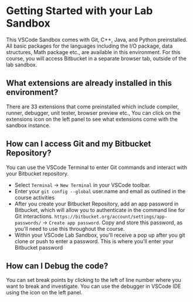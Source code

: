 # Getting Started with your Lab Sandbox
This VSCode Sandbox comes with Git, C++, Java, and Python preinstalled. All basic packages for the languages including the I/O package, data structures, Math package etc., are available in this environment. 
For this course, you will access Bitbucket in a separate browser tab, outside of the lab sandbox.

## What extensions are already installed in this environment?
There are 33 extensions that come preinstalled which include compiler, runner, debugger, unit tester, browser preview etc., You can click on the extensions icon on the left panel to see what extensions come with the sandbox instance. 

## How can I access Git and my Bitbucket Repository? 
You can use the VSCode Terminal to enter Git commands and interact with your Bitbucket repository.
- Select `Terminal` -> `New Terminal` in your VSCode toolbar.
- Enter your `git config --global` user.name and email as outlined in the course activities
- After you create your Bitbucket Repository, add an app password in Bitbucket, which will allow you to authenticate 
  in the command line for Git interactions. `https://bitbucket.org/account/settings/app-passwords/` -> `Create app password`.
  Copy and store this password, as you'll need to use this throughout the course.
- Within your VSCode Lab Sandbox, you'll receive a pop up after you git clone or push to enter a password. 
  This is where you'll enter your Bitbucket password

## How can I Debug the code?
You can set break points by clicking to the left of line number where you want to break and investigate.
You can use the debugger in VSCode IDE using the icon on the left panel.